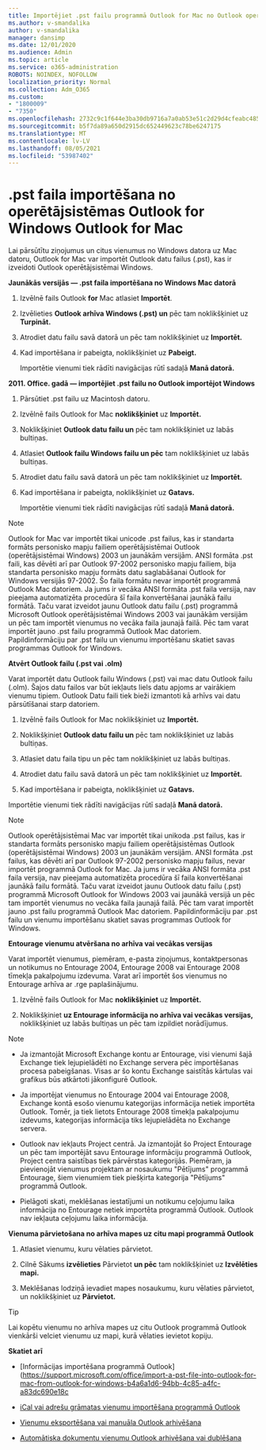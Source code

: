 ```yaml
---
title: Importējiet .pst failu programmā Outlook for Mac no Outlook operētājsistēmai Windows
ms.author: v-smandalika
author: v-smandalika
manager: dansimp
ms.date: 12/01/2020
ms.audience: Admin
ms.topic: article
ms.service: o365-administration
ROBOTS: NOINDEX, NOFOLLOW
localization_priority: Normal
ms.collection: Adm_O365
ms.custom:
- "1800009"
- "7350"
ms.openlocfilehash: 2732c9c1f644e3ba30db9716a7a0ab53e51c2d29d4cfeabc485133ed99531a05
ms.sourcegitcommit: b5f7da89a650d2915dc652449623c78be6247175
ms.translationtype: MT
ms.contentlocale: lv-LV
ms.lasthandoff: 08/05/2021
ms.locfileid: "53987402"
---
```

# <a name="import-a-pst-file-from-outlook-for-windows-to-outlook-for-mac"></a>.pst faila importēšana no operētājsistēmas Outlook for Windows Outlook for Mac 

Lai pārsūtītu ziņojumus un citus vienumus no Windows datora uz Mac datoru, Outlook for Mac var importēt Outlook datu failus (.pst), kas ir izveidoti Outlook operētājsistēmai Windows.

**Jaunākās versijās — .pst faila importēšana no Windows Mac datorā**

1. Izvēlnē fails Outlook **for** Mac atlasiet **Importēt**.

2. Izvēlieties **Outlook arhīva Windows (.pst) un** pēc tam noklikšķiniet uz **Turpināt.**

3. Atrodiet datu failu savā datorā un pēc tam noklikšķiniet uz **Importēt.**

4. Kad importēšana ir pabeigta, noklikšķiniet uz **Pabeigt.**

   Importētie vienumi tiek rādīti navigācijas rūtī sadaļā **Manā datorā.**


**2011. Office. gadā — importējiet .pst failu no Outlook importējot Windows**

1. Pārsūtiet .pst failu uz Macintosh datoru.

2. Izvēlnē fails Outlook for Mac **noklikšķiniet** uz **Importēt.**

3. Noklikšķiniet **Outlook datu failu un** pēc tam noklikšķiniet uz labās bultiņas.

4. Atlasiet **Outlook failu Windows failu un pēc** tam noklikšķiniet uz labās bultiņas.

5. Atrodiet datu failu savā datorā un pēc tam noklikšķiniet uz **Importēt.**

6. Kad importēšana ir pabeigta, noklikšķiniet uz **Gatavs.**

   Importētie vienumi tiek rādīti navigācijas rūtī sadaļā **Manā datorā.**

> [!NOTE]
> Outlook for Mac var importēt tikai unicode .pst failus, kas ir standarta formāts personisko mapju failiem operētājsistēmai Outlook (operētājsistēmai Windows) 2003 un jaunākām versijām. ANSI formāta .pst faili, kas dēvēti arī par Outlook 97-2002 personisko mapju failiem, bija standarta personisko mapju formāts datu saglabāšanai Outlook for Windows versijās 97-2002. Šo faila formātu nevar importēt programmā Outlook Mac datoriem. Ja jums ir vecāka ANSI formāta .pst faila versija, nav pieejama automatizēta procedūra šī faila konvertēšanai jaunākā failu formātā. Taču varat izveidot jaunu Outlook datu failu (.pst) programmā Microsoft Outlook operētājsistēmai Windows 2003 vai jaunākām versijām un pēc tam importēt vienumus no vecāka faila jaunajā failā. Pēc tam varat importēt jauno .pst failu programmā Outlook Mac datoriem. Papildinformāciju par .pst failu un vienumu importēšanu skatiet savas programmas Outlook for Windows. 

**Atvērt Outlook failu (.pst vai .olm)**

Varat importēt datu Outlook failu Windows (.pst) vai mac datu Outlook failu (.olm). Šajos datu failos var būt iekļauts liels datu apjoms ar vairākiem vienumu tipiem. Outlook Datu faili tiek bieži izmantoti kā arhīvs vai datu pārsūtīšanai starp datoriem.

1. Izvēlnē fails Outlook for Mac noklikšķiniet uz **Importēt.**

2. Noklikšķiniet **Outlook datu failu un** pēc tam noklikšķiniet uz labās bultiņas.

3. Atlasiet datu faila tipu un pēc tam noklikšķiniet uz labās bultiņas.

4. Atrodiet datu failu savā datorā un pēc tam noklikšķiniet uz **Importēt.**

5. Kad importēšana ir pabeigta, noklikšķiniet uz **Gatavs.**

Importētie vienumi tiek rādīti navigācijas rūtī sadaļā **Manā datorā.**

> [!NOTE]
> Outlook operētājsistēmai Mac var importēt tikai unikoda .pst failus, kas ir standarta formāts personisko mapju failiem operētājsistēmas Outlook (operētājsistēmai Windows) 2003 un jaunākām versijām. ANSI formāta .pst failus, kas dēvēti arī par Outlook 97-2002 personisko mapju failus, nevar importēt programmā Outlook for Mac. Ja jums ir vecāka ANSI formāta .pst faila versija, nav pieejama automatizēta procedūra šī faila konvertēšanai jaunākā failu formātā. Taču varat izveidot jaunu Outlook datu failu (.pst) programmā Microsoft Outlook for Windows 2003 vai jaunākā versijā un pēc tam importēt vienumus no vecāka faila jaunajā failā. Pēc tam varat importēt jauno .pst failu programmā Outlook Mac datoriem. Papildinformāciju par .pst failu un vienumu importēšanu skatiet savas programmas Outlook for Windows. 

**Entourage vienumu atvēršana no arhīva vai vecākas versijas**

Varat importēt vienumus, piemēram, e-pasta ziņojumus, kontaktpersonas un notikumus no Entourage 2004, Entourage 2008 vai Entourage 2008 tīmekļa pakalpojumu izdevuma. Varat arī importēt šos vienumus no Entourage arhīva ar .rge paplašinājumu.

1. Izvēlnē fails Outlook for Mac **noklikšķiniet** uz **Importēt.**

2. Noklikšķiniet **uz Entourage informācija no arhīva vai vecākas versijas,** noklikšķiniet uz labās bultiņas un pēc tam izpildiet norādījumus.

> [!NOTE]
- Ja izmantojāt Microsoft Exchange kontu ar Entourage, visi vienumi šajā Exchange tiek lejupielādēti no Exchange servera pēc importēšanas procesa pabeigšanas. Visas ar šo kontu Exchange saistītās kārtulas vai grafikus būs atkārtoti jākonfigurē Outlook.

- Ja importējat vienumus no Entourage 2004 vai Entourage 2008, Exchange kontā esošo vienumu kategorijas informācija netiek importēta Outlook. Tomēr, ja tiek lietots Entourage 2008 tīmekļa pakalpojumu izdevums, kategorijas informācija tiks lejupielādēta no Exchange servera.

- Outlook nav iekļauts Project centrā. Ja izmantojāt šo Project Entourage un pēc tam importējāt savu Entourage informāciju programmā Outlook, Project centra saistības tiek pārvērstas kategorijās. Piemēram, ja pievienojāt vienumus projektam ar nosaukumu "Pētījums" programmā Entourage, šiem vienumiem tiek piešķirta kategorija "Pētījums" programmā Outlook.

- Pielāgoti skati, meklēšanas iestatījumi un notikumu ceļojumu laika informācija no Entourage netiek importēta programmā Outlook. Outlook nav iekļauta ceļojumu laika informācija.

**Vienuma pārvietošana no arhīva mapes uz citu mapi programmā Outlook**

1. Atlasiet vienumu, kuru vēlaties pārvietot.

2. Cilnē Sākums **izvēlieties** Pārvietot **un pēc** tam noklikšķiniet uz **Izvēlēties mapi.**

3. Meklēšanas lodziņā ievadiet mapes nosaukumu, kuru vēlaties pārvietot, un noklikšķiniet uz **Pārvietot.**

> [!TIP]
> Lai kopētu vienumu no arhīva mapes uz citu Outlook programmā Outlook vienkārši velciet vienumu uz mapi, kurā vēlaties ievietot kopiju.

**Skatiet arī**

- [Informācijas importēšana programmā Outlook] (https://support.microsoft.com/office/import-a-pst-file-into-outlook-for-mac-from-outlook-for-windows-b4a6a1d6-94bb-4c85-a4fc-a83dc690e18c

- [iCal vai adrešu grāmatas vienumu importēšana programmā Outlook](https://support.microsoft.com/office/import-ical-or-address-book-items-into-outlook-for-mac-0450a248-6a40-4f84-ba9c-6c545bc11639)


- [Vienumu eksportēšana vai manuāla Outlook arhivēšana](https://support.microsoft.com/office/export-items-to-an-archive-file-in-outlook-for-mac-281a62bf-cc42-46b1-9ad5-6bda80ca3106)

- [Automātiska dokumentu vienumu Outlook arhivēšana vai dublēšana](https://support.microsoft.com/office/automatically-archive-or-back-up-outlook-for-mac-items-441fcce5-2262-4b64-ac8c-fa949df989f5)
